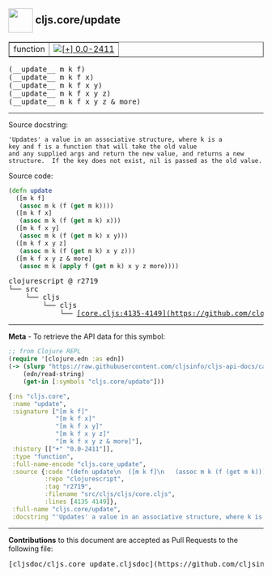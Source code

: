 ## <img width="48px" valign="middle" src="http://i.imgur.com/Hi20huC.png"> cljs.core/update

 <table border="1">
<tr>

<td>function</td>
<td><a href="https://github.com/cljsinfo/cljs-api-docs/tree/0.0-2411"><img valign="middle" alt="[+] 0.0-2411" src="https://img.shields.io/badge/+-0.0--2411-lightgrey.svg"></a> </td>
</tr>
</table>

 <samp>
(__update__ m k f)<br>
</samp>
 <samp>
(__update__ m k f x)<br>
</samp>
 <samp>
(__update__ m k f x y)<br>
</samp>
 <samp>
(__update__ m k f x y z)<br>
</samp>
 <samp>
(__update__ m k f x y z & more)<br>
</samp>

---




Source docstring:

```
'Updates' a value in an associative structure, where k is a
key and f is a function that will take the old value
and any supplied args and return the new value, and returns a new
structure.  If the key does not exist, nil is passed as the old value.
```

Source code:

```clj
(defn update
  ([m k f]
   (assoc m k (f (get m k))))
  ([m k f x]
   (assoc m k (f (get m k) x)))
  ([m k f x y]
   (assoc m k (f (get m k) x y)))
  ([m k f x y z]
   (assoc m k (f (get m k) x y z)))
  ([m k f x y z & more]
   (assoc m k (apply f (get m k) x y z more))))
```

 <pre>
clojurescript @ r2719
└── src
    └── cljs
        └── cljs
            └── <ins>[core.cljs:4135-4149](https://github.com/clojure/clojurescript/blob/r2719/src/cljs/cljs/core.cljs#L4135-L4149)</ins>
</pre>


---

__Meta__ - To retrieve the API data for this symbol:

```clj
;; from Clojure REPL
(require '[clojure.edn :as edn])
(-> (slurp "https://raw.githubusercontent.com/cljsinfo/cljs-api-docs/catalog/cljs-api.edn")
    (edn/read-string)
    (get-in [:symbols "cljs.core/update"]))
```

```clj
{:ns "cljs.core",
 :name "update",
 :signature ["[m k f]"
             "[m k f x]"
             "[m k f x y]"
             "[m k f x y z]"
             "[m k f x y z & more]"],
 :history [["+" "0.0-2411"]],
 :type "function",
 :full-name-encode "cljs.core_update",
 :source {:code "(defn update\n  ([m k f]\n   (assoc m k (f (get m k))))\n  ([m k f x]\n   (assoc m k (f (get m k) x)))\n  ([m k f x y]\n   (assoc m k (f (get m k) x y)))\n  ([m k f x y z]\n   (assoc m k (f (get m k) x y z)))\n  ([m k f x y z & more]\n   (assoc m k (apply f (get m k) x y z more))))",
          :repo "clojurescript",
          :tag "r2719",
          :filename "src/cljs/cljs/core.cljs",
          :lines [4135 4149]},
 :full-name "cljs.core/update",
 :docstring "'Updates' a value in an associative structure, where k is a\nkey and f is a function that will take the old value\nand any supplied args and return the new value, and returns a new\nstructure.  If the key does not exist, nil is passed as the old value."}

```

---

__Contributions__ to this document are accepted as Pull Requests to the following file:

 <pre>
[cljsdoc/cljs.core_update.cljsdoc](https://github.com/cljsinfo/cljs-api-docs/blob/master/cljsdoc/cljs.core_update.cljsdoc)
</pre>

